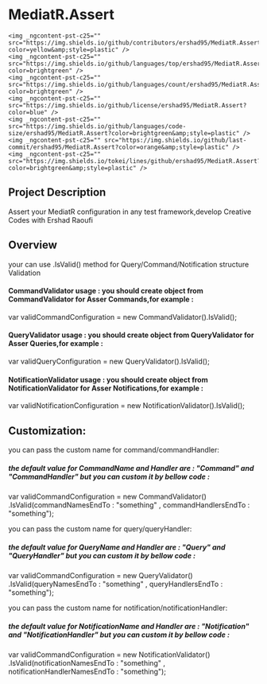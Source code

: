# MediatR.Assert
    
    <img _ngcontent-pst-c25="" src="https://img.shields.io/github/contributors/ershad95/MediatR.Assert?color=yellow&amp;style=plastic" />
    <img _ngcontent-pst-c25="" src="https://img.shields.io/github/languages/top/ershad95/MediatR.Assert?color=brightgreen" />
    <img _ngcontent-pst-c25="" src="https://img.shields.io/github/languages/count/ershad95/MediatR.Assert?color=brightgreen" />
    <img _ngcontent-pst-c25="" src="https://img.shields.io/github/license/ershad95/MediatR.Assert?color=blue" />
    <img _ngcontent-pst-c25="" src="https://img.shields.io/github/languages/code-size/ershad95/MediatR.Assert?color=brightgreen&amp;style=plastic" />
    <img _ngcontent-pst-c25="" src="https://img.shields.io/github/last-commit/ershad95/MediatR.Assert?color=orange&amp;style=plastic" />
    <img _ngcontent-pst-c25="" src="https://img.shields.io/tokei/lines/github/ershad95/MediatR.Assert?color=brightgreen&amp;style=plastic" />
    
## Project Description
 Assert your MediatR configuration in any test framework,develop Creative Codes with Ershad Raoufi
  
## Overview
 your can use .IsValid() method for Query/Command/Notification structure Validation

#### CommandValidator usage : you should create object from CommandValidator for Asser Commands,for example : 
var validCommandConfiguration = new CommandValidator().IsValid();

#### QueryValidator usage : you should create object from QueryValidator for Asser Queries,for example : 
 var validQueryConfiguration = new QueryValidator().IsValid();

#### NotificationValidator usage : you should create object from NotificationValidator for Asser Notifications,for example : 
 var validNotificationConfiguration = new NotificationValidator().IsValid();
 
 ## Customization:
 you can pass the custom name for command/commandHandler:
 ##### the default value for CommandName and Handler are : "Command" and "CommandHandler" but you can custom it by bellow code :
 var validCommandConfiguration = new CommandValidator()
                                   .IsValid(commandNamesEndTo : "something" , commandHandlersEndTo : "something");
 
   you can pass the custom name for query/queryHandler:
 ##### the default value for QueryName and Handler are : "Query" and "QueryHandler" but you can custom it by bellow code :
 var validCommandConfiguration = new QueryValidator()
                                  .IsValid(queryNamesEndTo : "something" , queryHandlersEndTo : "something");
 
   you can pass the custom name for notification/notificationHandler:
 ##### the default value for NotificationName and Handler are : "Notification" and "NotificationHandler" but you can custom it by bellow code :
 var validCommandConfiguration = new NotificationValidator()
                                 .IsValid(notificationNamesEndTo : "something" , notificationHandlerNamesEndTo : "something");

